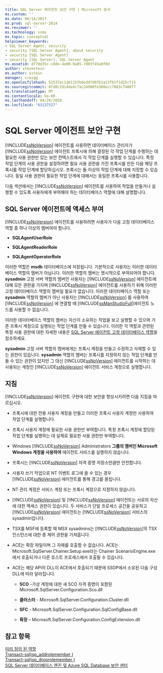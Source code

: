 ```yaml
---
title: SQL Server 에이전트 보안 구현 | Microsoft 문서
ms.custom: ''
ms.date: 06/14/2017
ms.prod: sql-server-2014
ms.reviewer: ''
ms.technology: ssms
ms.topic: conceptual
helpviewer_keywords:
- SQL Server Agent, security
- security [SQL Server Agent], about security
- security [SQL Server Agent]
- security [SQL Server], SQL Server Agent
ms.assetid: d770d35c-c8de-4e00-9a85-7d03f45a0f0d
author: stevestein
ms.author: sstein
manager: craigg
ms.openlocfilehash: 52537ac126115fbde3d7d0fb1a13f61f1d25cf15
ms.sourcegitcommit: 6fd8c1914de4c7ac24900fe388ecc7883c740077
ms.translationtype: MT
ms.contentlocale: ko-KR
ms.lasthandoff: 04/26/2020
ms.locfileid: "63137527"
---
```

# <a name="implement-sql-server-agent-security"></a>SQL Server 에이전트 보안 구현
  [!INCLUDE[ssNoVersion](../../includes/ssnoversion-md.md)] 에이전트를 사용하면 데이터베이스 관리자가 [!INCLUDE[ssNoVersion](../../includes/ssnoversion-md.md)] 에이전트 프록시에 의해 결정된 각 작업 단계를 수행하는 데 필요한 사용 권한만 있는 보안 컨텍스트에서 각 작업 단계를 실행할 수 있습니다. 특정 작업 단계의 사용 권한을 설정하려면 필요 사용 권한을 가진 프록시를 만든 다음 해당 프록시를 작업 단계에 할당하십시오. 프록시는 둘 이상의 작업 단계에 대해 지정할 수 있습니다. 동일 사용 권한이 필요한 작업 단계에 대해서는 동일한 프록시를 사용합니다.  
  
 다음 섹션에서는 [!INCLUDE[ssNoVersion](../../includes/ssnoversion-md.md)] 에이전트를 사용하여 작업을 만들거나 실행할 수 있도록 사용자에게 부여해야 하는 데이터베이스 역할에 대해 설명합니다.  
  
## <a name="granting-access-to-sql-server-agent"></a>SQL Server 에이전트에 액세스 부여  
 [!INCLUDE[ssNoVersion](../../includes/ssnoversion-md.md)] 에이전트를 사용하려면 사용자가 다음 고정 데이터베이스 역할 중 하나 이상의 멤버여야 합니다.  
  
-   **SQLAgentUserRole**  
  
-   **SQLAgentReaderRole**  
  
-   **SQLAgentOperatorRole**  
  
 이러한 역할은 **msdb** 데이터베이스에 저장됩니다. 기본적으로 사용자는 이러한 데이터베이스 역할의 멤버가 아닙니다. 이러한 역할의 멤버는 명시적으로 부여되어야 합니다. **sysadmin** 고정 서버 역할의 멤버인 사용자는 [!INCLUDE[ssNoVersion](../../includes/ssnoversion-md.md)] 에이전트에 대해 모든 권한을 가지며 [!INCLUDE[ssNoVersion](../../includes/ssnoversion-md.md)] 에이전트를 사용하기 위해 이러한 고정 데이터베이스 역할의 멤버일 필요가 없습니다. 이러한 데이터베이스 역할 또는 **sysadmin** 역할의 멤버가 아닌 사용자는 [!INCLUDE[ssNoVersion](../../includes/ssnoversion-md.md)] 를 사용하여 [!INCLUDE[ssNoVersion](../../includes/ssnoversion-md.md)] 에 연결할 때 [!INCLUDE[ssManStudioFull](../../includes/ssmanstudiofull-md.md)]에이전트 노드를 사용할 수 없습니다.  
  
 이러한 데이터베이스 역할의 멤버는 자신이 소유하는 작업을 보고 실행할 수 있으며 기존 프록시 계정으로 실행되는 작업 단계를 만들 수 있습니다. 이러한 각 역할과 관련된 특정 사용 권한에 대한 자세한 내용은 [SQL Server 에이전트 고정 데이터베이스 역할](sql-server-agent-fixed-database-roles.md)을 참조하세요.  
  
 **sysadmin** 고정 서버 역할의 멤버에게는 프록시 계정을 만들고 수정하고 삭제할 수 있는 권한이 있습니다. **sysadmin** 역할의 멤버는 프록시를 지정하지 않는 작업 단계를 만들 수 있는 권한이 있지만 그 대신 [!INCLUDE[ssNoVersion](../../includes/ssnoversion-md.md)] 에이전트를 시작하는 데 사용되는 계정인 [!INCLUDE[ssNoVersion](../../includes/ssnoversion-md.md)] 에이전트 서비스 계정으로 실행합니다.  
  
## <a name="guidelines"></a>지침  
 [!INCLUDE[ssNoVersion](../../includes/ssnoversion-md.md)] 에이전트 구현에 대한 보안을 향상시키려면 다음 지침을 따르십시오.  
  
-   프록시에 대한 전용 사용자 계정을 만들고 이러한 프록시 사용자 계정만 사용하여 작업 단계를 실행합니다.  
  
-   프록시 사용자 계정에 필요한 사용 권한만 부여합니다. 특정 프록시 계정에 할당된 작업 단계를 실행하는 데 실제로 필요한 사용 권한만 부여합니다.  
  
-   Windows [!INCLUDE[ssNoVersion](../../includes/ssnoversion-md.md)] Administrators **그룹의 멤버인 Microsoft Windows 계정을 사용하여** 에이전트 서비스를 실행하지 않습니다.  
  
-   프록시는 [!INCLUDE[ssNoVersion](../../includes/ssnoversion-md.md)] 자격 증명 저장소만큼만 안전합니다.  
  
-   사용자 쓰기 작업으로 NT 이벤트 로그에 쓸 수 있는 경우 [!INCLUDE[ssNoVersion](../../includes/ssnoversion-md.md)] 에이전트를 통해 경고를 올립니다.  
  
-   NT 관리 계정은 서비스 계정 또는 프록시 계정으로 지정하지 않습니다.  
  
-   [!INCLUDE[ssNoVersion](../../includes/ssnoversion-md.md)] 및 [!INCLUDE[ssNoVersion](../../includes/ssnoversion-md.md)] 에이전트는 서로의 자산에 대한 액세스 권한이 있습니다. 두 서비스가 단일 프로세스 공간을 공유하고 [!INCLUDE[ssNoVersion](../../includes/ssnoversion-md.md)] 에이전트는 [!INCLUDE[ssNoVersion](../../includes/ssnoversion-md.md)] 서비스의 sysadmin입니다.  
  
-   TSX를 MSF에 등록할 때 MSX sysadmins는 [!INCLUDE[ssNoVersion](../../includes/ssnoversion-md.md)]의 TSX 인스턴스에 대한 총 제어 권한을 가져옵니다.  
  
-   ACE는 확장 파일이며 그 자체를 호출할 수 없습니다. ACE는 Microsoft.SqlServer.Chainer.Setup.exe라는 Chainer ScenarioEngine.exe에서 호출되거나 다른 호스트 프로세스에서 호출될 수 있습니다.  
  
-   ACE는 해당 API의 DLL이 ACE에서 호출되기 때문에 SSDP에서 소유된 다음 구성 DLL에 따라 달라집니다.  
  
    -   **SCO** -가상 계정에 대한 새 SCO 자격 증명이 포함된 Microsoft.SqlServer.Configuration.Sco.dll  
  
    -   **클러스터** - Microsoft.SqlServer.Configuration.Cluster.dll  
  
    -   **SFC** - Microsoft.SqlServer.Configuration.SqlConfigBase.dll  
  
    -   **확장** – Microsoft.SqlServer.Configuration.ConfigExtension.dll  
  
## <a name="see-also"></a>참고 항목  
 [미리 정의 된 역할](../../reporting-services/security/role-definitions-predefined-roles.md)   
 [Transact-sql&#41;sp_addrolemember &#40;](/sql/relational-databases/system-stored-procedures/sp-addrolemember-transact-sql)   
 [Transact-sql&#41;sp_droprolemember &#40;](/sql/relational-databases/system-stored-procedures/sp-droprolemember-transact-sql)   
 [SQL Server 데이터베이스 엔진 및 Azure SQL Database 보안 센터](../../relational-databases/security/security-center-for-sql-server-database-engine-and-azure-sql-database.md)  
  
  

